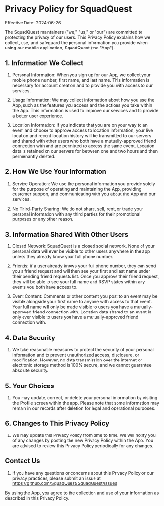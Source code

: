 # Privacy Policy for SquadQuest

Effective Date: 2024-06-26

The SquadQuest maintainers ("we," "us," or "our") are committed to protecting the privacy of our users. This Privacy Policy explains how we collect, use, and safeguard the personal information you provide when using our mobile application, SquadQuest (the "App").

## 1. Information We Collect

1. Personal Information: When you sign up for our App, we collect your mobile phone number, first name, and last name. This information is necessary for account creation and to provide you with access to our services.

2. Usage Information: We may collect information about how you use the App, such as the features you access and the actions you take within the App. This information is used to improve our services and to provide a better user experience.

3. Location Information: If you indicate that you are on your way to an event and choose to approve access to location information, your live location and recent location history will be transmitted to our servers and shared with other users who both have a mutually-approved friend connection with and are permitted to access the same event. Location data is retained on our servers for between one and two hours and then permenantly deleted.

## 2. How We Use Your Information

1. Service Operation: We use the personal information you provide solely for the purpose of operating and maintaining the App, providing customer support, and communicating with you about the App and our services.

2. No Third-Party Sharing: We do not share, sell, rent, or trade your personal information with any third parties for their promotional purposes or any other reason.

## 3. Information Shared With Other Users

1. Closed Network: SquadQuest is a closed social network. None of your personal data will ever be visible to other users anywhere in the app unless they already know your full phone number.

2. Friends: If a user already knows your full phone number, they can send you a friend request and will then see your first and last name under their pending friend requests list. Once you approve their friend request, they will be able to see your full name and RSVP states within any events you both have access to.

3. Event Content: Comments or other content you post to an event may be visible alongside your first name to anyone with access to that event. Your full name will only be made visible to users you have a mutually-approved friend connection with. Location data shared to an event is only ever visible to users you have a mutually-approved friend connection with.

## 4. Data Security

1. We take reasonable measures to protect the security of your personal information and to prevent unauthorized access, disclosure, or modification. However, no data transmission over the internet or electronic storage method is 100% secure, and we cannot guarantee absolute security.

## 5. Your Choices

1. You may update, correct, or delete your personal information by visiting the Profile screen within the app. Please note that some information may remain in our records after deletion for legal and operational purposes.

## 6. Changes to This Privacy Policy

1. We may update this Privacy Policy from time to time. We will notify you of any changes by posting the new Privacy Policy within the App. You are advised to review this Privacy Policy periodically for any changes.

## Contact Us

1. If you have any questions or concerns about this Privacy Policy or our privacy practices, please submit an issue at <https://github.com/SquadQuest/SquadQuest/issues>

By using the App, you agree to the collection and use of your information as described in this Privacy Policy.

